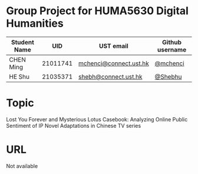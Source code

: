 # Group Project for HUMA5630 Digital Humanities

| Student Name | UID | UST email | Github username |
| ------------ | --- | --------- | --------------- |
| CHEN Ming    | 21011741 |mchenci@connect.ust.hk| [@mchenci](https://github.com/mchenci) |
| HE Shu       | 21035371 |shebh@connect.ust.hk  | [@Shebhu](https://github.com/Shebhu)  |

# Topic
Lost You Forever and Mysterious Lotus Casebook: Analyzing Online Public Sentiment of IP Novel Adaptations in Chinese TV series

# URL
Not available
